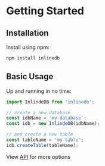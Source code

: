 # Getting Started

## Installation

Install using npm:

```bash
npm install inlinedb
```

## Basic Usage

Up and running in no time:

```js
import InlindeDB from 'inlinedb';

// create a new database
const idbName = 'my-database';
const idb = new InlindeDB(idbName);

// and create a new table
const tableName = 'my-table';
idb.createTable(tableName);
```

View [API](../api) for more options
